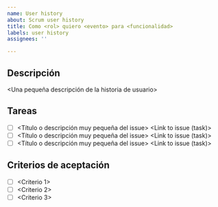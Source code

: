 ```yaml
---
name: User history
about: Scrum user history
title: Como <rol> quiero <evento> para <funcionalidad>
labels: user history
assignees: ''

---
```


## Descripción
<Una pequeña descripción de la historia de usuario>
## Tareas
- [ ] <Título o descripción muy pequeña del issue> <Link to issue (task)>
- [ ] <Título o descripción muy pequeña del issue> <Link to issue (task)>
- [ ] <Título o descripción muy pequeña del issue> <Link to issue (task)>
## Criterios de aceptación
- [ ] <Criterio 1>
- [ ] <Criterio 2>
- [ ] <Criterio 3>
